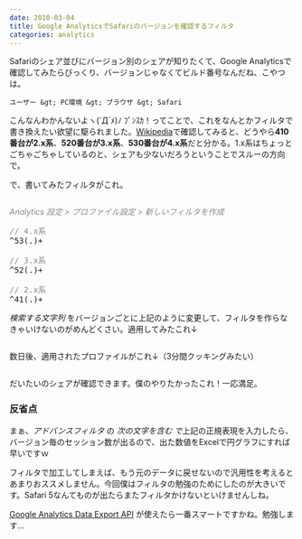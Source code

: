 ```yaml
---
date: 2010-03-04
title: Google AnalyticsでSafariのバージョンを確認するフィルタ
categories: analytics
---
```

Safariのシェア並びにバージョン別のシェアが知りたくて、Google Analyticsで確認してみたらびっくり、バージョンじゃなくてビルド番号なんだね、こやつは。

`ユーザー &gt; PC環境 &gt; ブラウザ &gt; Safari`

こんなんわかんないよヽ(`Д´ﾒ)ﾉ ﾌﾟﾝｽｶ！ってことで、これをなんとかフィルタで書き換えたい欲望に駆られました。<a href="http://ja.wikipedia.org/wiki/Safari#.E3.83.90.E3.83.BC.E3.82.B8.E3.83.A7.E3.83.B3.E5.B1.A5.E6.AD.B4">Wikipedia</a>で確認してみると、どうやら<strong>410番台が2.x系</strong>、<strong>520番台が3.x系</strong>、<strong>530番台が4.x系</strong>だと分かる。1.x系はちょっとごちゃごちゃしているのと、シェアも少ないだろうということでスルーの方向で。

で、書いてみたフィルタがこれ。

<img class="fig" src="http://farm5.static.flickr.com/4023/4405869024_13a7018cd4.jpg" alt="" />

<span style="color: #888888;"><em>Analytics 設定 &gt; プロファイル設定 &gt; 新しいフィルタを作成</em></span>

<em> </em>
<pre><span style="color: #888888;">// 4.x系</span>
^53(.)+

<span style="color: #888888;">// 3.x系</span>
^52(.)+

<span style="color: #888888;">// 2.x系</span>
^41(.)+</pre>
<em>検索する文字列 </em>をバージョンごとに上記のように変更して、フィルタを作らなきゃいけないのがめんどくさい。適用してみたこれ↓

<img class="fig" src="http://farm5.static.flickr.com/4020/4405869032_5140a6de05.jpg" alt="" />

数日後、適用されたプロファイルがこれ↓（3分間クッキングみたい）

<img class="fig" src="http://farm3.static.flickr.com/2770/4405103923_6a6c708701.jpg" alt="" />

だいたいのシェアが確認できます。僕のやりたかったこれ！一応満足。
<h3>反省点</h3>
まぁ、<em>アドバンスフィルタ</em> の <em>次の文字を含む で</em>上記の正規表現を入力したら、バージョン毎のセッション数が出るので、出た数値をExcelで円グラフにすれば早いですｗ

フィルタで加工してしまえば、もう元のデータに戻せないので汎用性を考えるとあまりおススメしません。今回僕はフィルタの勉強のためにしたのが大きいです。Safari 5なんてものが出たらまたフィルタかけないといけませんしね。

<a href="http://code.google.com/intl/ja/apis/analytics/docs/gdata/gdataDeveloperGuide.html">Google Analytics Data Export API</a> が使えたら一番スマートですかね。勉強します...
